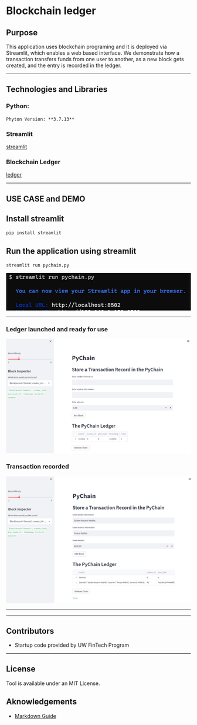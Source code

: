 # Blockchain ledger

## Purpose
This application uses blockchain programing and it is deployed via Streamlit, which enables a web based interface. We demonstrate how a transaction transfers funds from one user to another, as a new block gets created, and the entry is recorded in the ledger. 

 
---
## Technologies and Libraries
### Python:
    Phyton Version: **3.7.13**

### Streamlit
[streamlit](https://streamlit.io/)

### Blockchain Ledger
[ledger](https://www.investopedia.com/tech/what-cryptocurrency-public-ledger/)

---
## USE CASE and DEMO

## Install streamlit
    pip install streamlit

## Run the application using streamlit
    streamlit run pychain.py
![run](images/run.png)

---
### Ledger launched and ready for use
![pychain](images/pychain.png)
### Transaction recorded 
![demo](images/demo.png)

---

---
## Contributors
- Startup code provided by UW FinTech Program

---
## License
Tool is available under an MIT License.

## Aknowledgements
* [Markdown Guide](https://www.markdownguide.org/basic-syntax/#reference-style-links)


<!-- MARKDOWN LINKS & IMAGES -->
<!-- https://www.markdownguide.org/basic-syntax/#reference-style-links -->